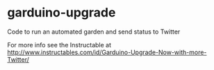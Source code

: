 # garduino-upgrade
Code to run an automated garden and send status to Twitter

For more info see the Instructable at http://www.instructables.com/id/Garduino-Upgrade-Now-with-more-Twitter/
